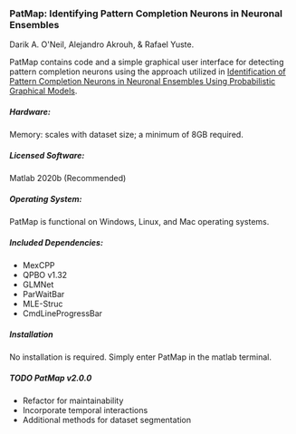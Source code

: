 ### PatMap: Identifying Pattern Completion Neurons in Neuronal Ensembles
Darik A. O'Neil, Alejandro Akrouh, & Rafael Yuste.

PatMap contains code and a simple graphical user interface for detecting pattern completion neurons using the approach utilized in [Identification of Pattern Completion Neurons in Neuronal Ensembles Using Probabilistic Graphical Models](https://www.jneurosci.org/content/41/41/8577).

##### Hardware:
Memory: scales with dataset size; a minimum of 8GB required. 

##### Licensed Software:
Matlab 2020b (Recommended)

##### Operating System:
PatMap is functional on Windows, Linux, and Mac operating systems.

##### Included Dependencies:
* MexCPP
* QPBO v1.32
* GLMNet
* ParWaitBar
* MLE-Struc
* CmdLineProgressBar

##### Installation
No installation is required. Simply enter PatMap in the matlab terminal.

##### TODO PatMap v2.0.0
* Refactor for maintainability
* Incorporate temporal interactions
* Additional methods for dataset segmentation
